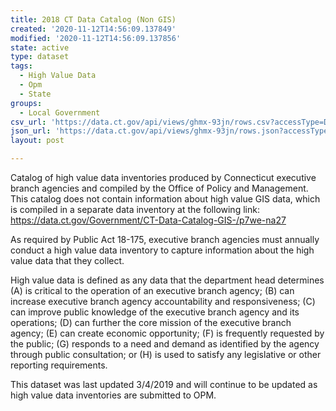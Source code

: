 ```yaml
---
title: 2018 CT Data Catalog (Non GIS)
created: '2020-11-12T14:56:09.137849'
modified: '2020-11-12T14:56:09.137856'
state: active
type: dataset
tags:
  - High Value Data
  - Opm
  - State
groups:
  - Local Government
csv_url: 'https://data.ct.gov/api/views/ghmx-93jn/rows.csv?accessType=DOWNLOAD'
json_url: 'https://data.ct.gov/api/views/ghmx-93jn/rows.json?accessType=DOWNLOAD'
layout: post

---
```

Catalog of high value data inventories produced by Connecticut executive branch agencies and compiled by the Office of Policy and Management. This catalog does not contain information about high value GIS data, which is compiled in a separate data inventory at the following link: https://data.ct.gov/Government/CT-Data-Catalog-GIS-/p7we-na27

As required by Public Act 18-175, executive branch agencies must annually conduct a high value data inventory to capture information about the high value data that they collect. 

High value data is defined as any data that the department head determines (A) is critical to the operation of an executive branch agency; (B) can increase executive branch agency accountability and responsiveness; (C) can improve public knowledge of the executive branch agency and its operations; (D) can further the core mission of the executive branch agency; (E) can create economic opportunity; (F) is frequently requested by the public; (G) responds to a need and demand as identified by the agency through public consultation; or (H) is used to satisfy any legislative or other reporting requirements.

This dataset was last updated 3/4/2019 and will continue to be updated as high value data inventories are submitted to OPM.
